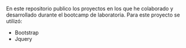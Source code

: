 En este repositorio publico los proyectos en los que he colaborado y desarrollado durante el bootcamp de laboratoria.
Para este proyecto se utilizó:
  * Bootstrap
  * Jquery
